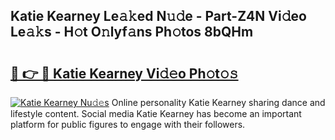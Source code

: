 ## Katie Kearney Le𝚊𝚔ed N𝚞𝚍e - Part-Z4N Vi𝚍eo Le𝚊𝚔s - H𝚘t O𝚗lyf𝚊ns Ph𝚘tos 8bQHm

# <h2><a href="http://hf30o0.feru.top/?c=Katie+Kearney">🔗 👉 🔴 Katie Kearney Vi𝚍𝚎o Ph𝚘t𝚘𝚜</a></h2>

[![Katie Kearney Nu𝚍𝚎s](https://i.imgur.com/0TWrTi3.gif)](http://hf30o0.feru.top/?c=Katie+Kearney)
Online personality Katie Kearney sharing dance and lifestyle content. Social media Katie Kearney has become an important platform for public figures to engage with their followers. 
